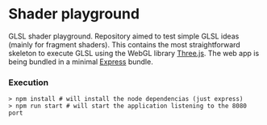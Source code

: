 # Shader playground

GLSL shader playground. Repository aimed to test simple GLSL ideas (mainly for fragment shaders). This contains the most straightforward skeleton to execute GLSL using the WebGL library [Three.js](https://threejs.org/). The web app is being bundled in a minimal [Express](https://expressjs.com/) bundle.

### Execution
```
> npm install # will install the node dependencias (just express)
> npm run start # will start the application listening to the 8080 port
```